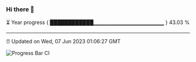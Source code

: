 ### Hi there 👋

⏳ Year progress { ████████████▁▁▁▁▁▁▁▁▁▁▁▁▁▁▁▁▁▁ } 43.03 %

---

⏰ Updated on Wed, 07 Jun 2023 01:06:27 GMT

![Progress Bar CI](https://github.com/liununu/liununu/workflows/Progress%20Bar%20CI/badge.svg)
